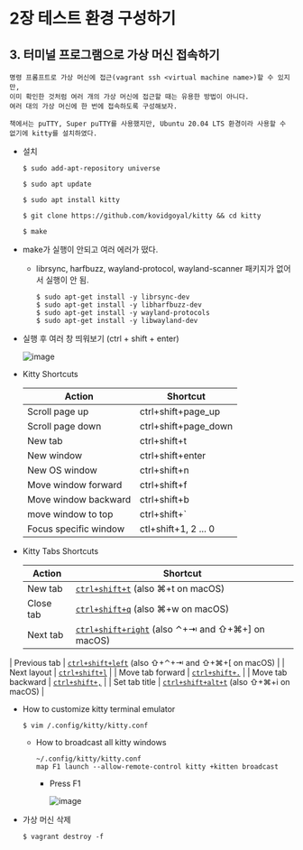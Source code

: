# 2장 테스트 환경 구성하기

## 3. 터미널 프로그램으로 가상 머신 접속하기

```
명령 프롬프트로 가상 머신에 접근(vagrant ssh <virtual machine name>)할 수 있지만,
이미 확인한 것처럼 여러 개의 가상 머신에 접근할 때는 유용한 방법이 아니다.
여러 대의 가상 머신에 한 번에 접속하도록 구성해보자.
```

```
책에서는 puTTY, Super puTTY를 사용했지만, Ubuntu 20.04 LTS 환경이라 사용할 수 없기에 kitty를 설치하였다.
```

- 설치

  ```
  $ sudo add-apt-repository universe
  
  $ sudo apt update
  
  $ sudo apt install kitty
  
  $ git clone https://github.com/kovidgoyal/kitty && cd kitty
  
  $ make
  ```

- make가 실행이 안되고 여러 에러가 떴다.

  - librsync, harfbuzz, wayland-protocol, wayland-scanner 패키지가 없어서 실행이 안 됨.

    ```
    $ sudo apt-get install -y librsync-dev
    $ sudo apt-get install -y libharfbuzz-dev
    $ sudo apt-get install -y wayland-protocols
    $ sudo apt-get install -y libwayland-dev
    ```

- 실행 후 여러 창 띄워보기 (ctrl + shift + enter)

  ![image](https://user-images.githubusercontent.com/87686562/152648768-5cbf63fe-5545-4930-b722-8c9c02103906.png)

- Kitty Shortcuts

  | Action                | Shortcut             |
  | --------------------- | -------------------- |
  | Scroll page up        | ctrl+shift+page_up   |
  | Scroll page down      | ctrl+shift+page_down |
  | New tab               | ctrl+shift+t         |
  | New window            | ctrl+shift+enter     |
  | New OS window         | ctrl+shift+n         |
  | Move window forward   | ctrl+shift+f         |
  | Move window backward  | ctrl+shift+b         |
  | move window to top    | ctrl+shift+`         |
  | Focus specific window | ctl+shift+1, 2 ... 0 |

- Kitty Tabs Shortcuts

  | Action            | Shortcut                                                     |
  | ----------------- | ------------------------------------------------------------ |
  | New tab           | [`ctrl+shift+t`](https://sw.kovidgoyal.net/kitty/conf/#shortcut-kitty.New-tab) (also ⌘+t on macOS) |
  | Close tab         | [`ctrl+shift+q`](https://sw.kovidgoyal.net/kitty/conf/#shortcut-kitty.Close-tab) (also ⌘+w on macOS) |
  | Next tab          | [`ctrl+shift+right`](https://sw.kovidgoyal.net/kitty/conf/#shortcut-kitty.Next-tab) (also ⌃+⇥ and ⇧+⌘+] on macOS) |
| Previous tab      | [`ctrl+shift+left`](https://sw.kovidgoyal.net/kitty/conf/#shortcut-kitty.Previous-tab) (also ⇧+⌃+⇥ and ⇧+⌘+[ on macOS) |
  | Next layout       | [`ctrl+shift+l`](https://sw.kovidgoyal.net/kitty/conf/#shortcut-kitty.Next-layout) |
  | Move tab forward  | [`ctrl+shift+.`](https://sw.kovidgoyal.net/kitty/conf/#shortcut-kitty.Move-tab-forward) |
  | Move tab backward | [`ctrl+shift+,`](https://sw.kovidgoyal.net/kitty/conf/#shortcut-kitty.Move-tab-backward) |
  | Set tab title     | [`ctrl+shift+alt+t`](https://sw.kovidgoyal.net/kitty/conf/#shortcut-kitty.Set-tab-title) (also ⇧+⌘+i on macOS) |

- How to customize kitty terminal emulator

  ```
  $ vim /.config/kitty/kitty.conf
  ```
  
  - How to broadcast all kitty windows

    ```
    ~/.config/kitty/kitty.conf
    map F1 launch --allow-remote-control kitty +kitten broadcast
    ```

    - Press F1

      ![image](https://user-images.githubusercontent.com/87686562/152669473-e1522081-cd0d-462a-aefb-207a1c4463a1.png)
  
- 가상 머신 삭제

  ```
  $ vagrant destroy -f
  ```